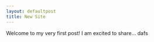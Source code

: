 ```yaml
---
layout: defaultpost
title: New Site
---
```

Welcome to my very first post! I am excited to share... dafs

